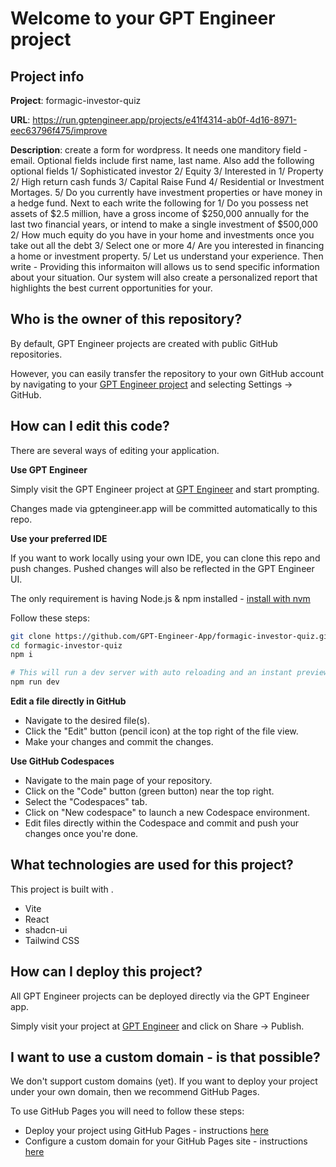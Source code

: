 # Welcome to your GPT Engineer project

## Project info

**Project**: formagic-investor-quiz 

**URL**: https://run.gptengineer.app/projects/e41f4314-ab0f-4d16-8971-eec63796f475/improve

**Description**: create a form for wordpress.  It needs one manditory field - email.  Optional fields include first name, last name.  Also add the following optional fields 1/ Sophisticated investor 2/ Equity 3/ Interested in 1/ Property 2/ High return cash funds 3/ Capital Raise Fund 4/ Residential or Investment Mortages.  5/ Do you currently have investment properties or have money in a hedge fund.  Next to each write the following for 1/ Do you possess net assets of $2.5 million, have a gross income of $250,000 annually for the last two financial years, or intend to make a single investment of $500,000 2/  How much equity do you have in your home and investments once you take out all the debt 3/ Select one or more 4/ Are you interested in financing a home or investment property.  5/ Let us understand your experience.   Then write - Providing this informaiton will allows us to send specific information about your situation.  Our system will also create a personalized report that highlights the best current opportunities for your. 

## Who is the owner of this repository?
By default, GPT Engineer projects are created with public GitHub repositories.

However, you can easily transfer the repository to your own GitHub account by navigating to your [GPT Engineer project](https://run.gptengineer.app/projects/e41f4314-ab0f-4d16-8971-eec63796f475/improve) and selecting Settings -> GitHub. 

## How can I edit this code?
There are several ways of editing your application.

**Use GPT Engineer**

Simply visit the GPT Engineer project at [GPT Engineer](https://run.gptengineer.app/projects/e41f4314-ab0f-4d16-8971-eec63796f475/improve) and start prompting.

Changes made via gptengineer.app will be committed automatically to this repo.

**Use your preferred IDE**

If you want to work locally using your own IDE, you can clone this repo and push changes. Pushed changes will also be reflected in the GPT Engineer UI.

The only requirement is having Node.js & npm installed - [install with nvm](https://github.com/nvm-sh/nvm#installing-and-updating)

Follow these steps: 

```sh
git clone https://github.com/GPT-Engineer-App/formagic-investor-quiz.git
cd formagic-investor-quiz
npm i

# This will run a dev server with auto reloading and an instant preview.
npm run dev
```

**Edit a file directly in GitHub**

- Navigate to the desired file(s).
- Click the "Edit" button (pencil icon) at the top right of the file view.
- Make your changes and commit the changes.

**Use GitHub Codespaces**

- Navigate to the main page of your repository.
- Click on the "Code" button (green button) near the top right.
- Select the "Codespaces" tab.
- Click on "New codespace" to launch a new Codespace environment.
- Edit files directly within the Codespace and commit and push your changes once you're done.

## What technologies are used for this project?

This project is built with .

- Vite
- React
- shadcn-ui
- Tailwind CSS

## How can I deploy this project?

All GPT Engineer projects can be deployed directly via the GPT Engineer app. 

Simply visit your project at [GPT Engineer](https://run.gptengineer.app/projects/e41f4314-ab0f-4d16-8971-eec63796f475/improve) and click on Share -> Publish.

## I want to use a custom domain - is that possible?

We don't support custom domains (yet). If you want to deploy your project under your own domain, then we recommend GitHub Pages.

To use GitHub Pages you will need to follow these steps: 
- Deploy your project using GitHub Pages - instructions [here](https://docs.github.com/en/pages/getting-started-with-github-pages/creating-a-github-pages-site#creating-your-site)
- Configure a custom domain for your GitHub Pages site - instructions [here](https://docs.github.com/en/pages/configuring-a-custom-domain-for-your-github-pages-site)